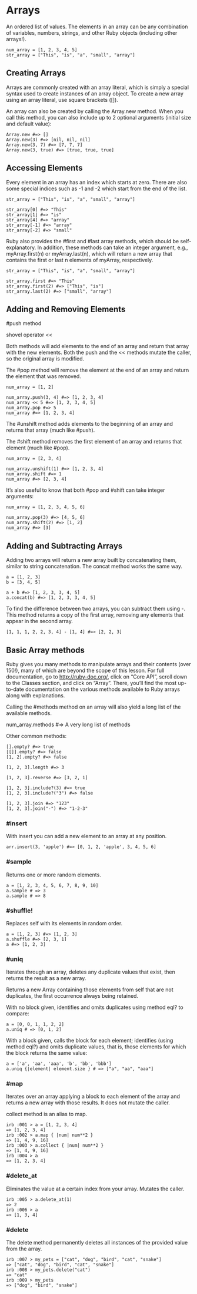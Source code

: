 # Arrays

An ordered list of values. The elements in an array can be any combination of variables, numbers, strings, and other Ruby objects (including other arrays!).

```
num_array = [1, 2, 3, 4, 5]
str_array = ["This", "is", "a", "small", "array"]
```

## Creating Arrays

Arrays are commonly created with an array literal, which is simply a special syntax used to create instances of an array object. To create a new array using an array literal, use square brackets ([]).

An array can also be created by calling the Array.new method. When you call this method, you can also include up to 2 optional arguments (initial size and default value):

```
Array.new #=> []
Array.new(3) #=> [nil, nil, nil]
Array.new(3, 7) #=> [7, 7, 7]
Array.new(3, true) #=> [true, true, true]
```

## Accessing Elements

Every element in an array has an index which starts at zero. There are also some special indices such as -1 and -2 which start from the end of the list.

```
str_array = ["This", "is", "a", "small", "array"]

str_array[0] #=> "This"
str_array[1] #=> "is"
str_array[4] #=> "array"
str_array[-1] #=> "array"
str_array[-2] #=> "small"
```

Ruby also provides the #first and #last array methods, which should be self-explanatory. In addition, these methods can take an integer argument, e.g., myArray.first(n) or myArray.last(n), which will return a new array that contains the first or last n elements of myArray, respectively.

```
str_array = ["This", "is", "a", "small", "array"]

str_array.first #=> "This"
str_array.first(2) #=> ["This", "is"]
str_array.last(2) #=> ["small", "array"]
```

## Adding and Removing Elements

#push method

shovel operator <<

Both methods will add elements to the end of an array and return that array with the new elements. Both the push and the << methods mutate the caller, so the original array is modified.

The #pop method will remove the element at the end of an array and return the element that was removed.

```
num_array = [1, 2]

num_array.push(3, 4) #=> [1, 2, 3, 4]
num_array << 5 #=> [1, 2, 3, 4, 5]
num_array.pop #=> 5
num_array #=> [1, 2, 3, 4]
```

The #unshift method adds elements to the beginning of an array and returns that array (much like #push).

The #shift method removes the first element of an array and returns that element (much like #pop).

```
num_array = [2, 3, 4]

num_array.unshift(1) #=> [1, 2, 3, 4]
num_array.shift #=> 1
num_array #=> [2, 3, 4]
```

It’s also useful to know that both #pop and #shift can take integer arguments:

```
num_array = [1, 2, 3, 4, 5, 6]

num_array.pop(3) #=> [4, 5, 6]
num_array.shift(2) #=> [1, 2]
num_array #=> [3]
```

## Adding and Subtracting Arrays

Adding two arrays will return a new array built by concatenating them, similar to string concatenation. The concat method works the same way.

```
a = [1, 2, 3]
b = [3, 4, 5]

a + b #=> [1, 2, 3, 3, 4, 5]
a.concat(b) #=> [1, 2, 3, 3, 4, 5]
```

To find the difference between two arrays, you can subtract them using -. This method returns a copy of the first array, removing any elements that appear in the second array.

```
[1, 1, 1, 2, 2, 3, 4] - [1, 4] #=> [2, 2, 3]
```

## Basic Array methods

Ruby gives you many methods to manipulate arrays and their contents (over 150!), many of which are beyond the scope of this lesson. For full documentation, go to http://ruby-doc.org/, click on “Core API”, scroll down to the Classes section, and click on “Array”. There, you’ll find the most up-to-date documentation on the various methods available to Ruby arrays along with explanations.

Calling the #methods method on an array will also yield a long list of the available methods.

num_array.methods #=> A very long list of methods

Other common methods:

```
[].empty? #=> true
[[]].empty? #=> false
[1, 2].empty? #=> false

[1, 2, 3].length #=> 3

[1, 2, 3].reverse #=> [3, 2, 1]

[1, 2, 3].include?(3) #=> true
[1, 2, 3].include?("3") #=> false

[1, 2, 3].join #=> "123"
[1, 2, 3].join("-") #=> "1-2-3"
```

### #insert

With insert you can add a new element to an array at any position.

```
arr.insert(3, 'apple') #=> [0, 1, 2, 'apple', 3, 4, 5, 6]
```

### #sample

Returns one or more random elements.

```
a = [1, 2, 3, 4, 5, 6, 7, 8, 9, 10]
a.sample # => 3
a.sample # => 8
```

### #shuffle!

Replaces self with its elements in random order.

```
a = [1, 2, 3] #=> [1, 2, 3]
a.shuffle #=> [2, 3, 1]
a #=> [1, 2, 3]
```

### #uniq

Iterates through an array, deletes any duplicate values that exist, then returns the result as a new array.

Returns a new Array containing those elements from self that are not duplicates, the first occurrence always being retained.

With no block given, identifies and omits duplicates using method eql? to compare:

```
a = [0, 0, 1, 1, 2, 2]
a.uniq # => [0, 1, 2]
```

With a block given, calls the block for each element; identifies (using method eql?) and omits duplicate values, that is, those elements for which the block returns the same value:

```
a = ['a', 'aa', 'aaa', 'b', 'bb', 'bbb']
a.uniq {|element| element.size } # => ["a", "aa", "aaa"]
```

### #map

Iterates over an array applying a block to each element of the array and returns a new array with those results. It does not mutate the caller.

collect method is an alias to map.

```
irb :001 > a = [1, 2, 3, 4]
=> [1, 2, 3, 4]
irb :002 > a.map { |num| num**2 }
=> [1, 4, 9, 16]
irb :003 > a.collect { |num| num**2 }
=> [1, 4, 9, 16]
irb :004 > a
=> [1, 2, 3, 4]
```

### #delete_at

Eliminates the value at a certain index from your array. Mutates the caller.

```
irb :005 > a.delete_at(1)
=> 2
irb :006 > a
=> [1, 3, 4]
```

### #delete

The delete method permanently deletes all instances of the provided value from the array.

```
irb :007 > my_pets = ["cat", "dog", "bird", "cat", "snake"]
=> ["cat", "dog", "bird", "cat", "snake"]
irb :008 > my_pets.delete("cat")
=> "cat"
irb :009 > my_pets
=> ["dog", "bird", "snake"]
```
